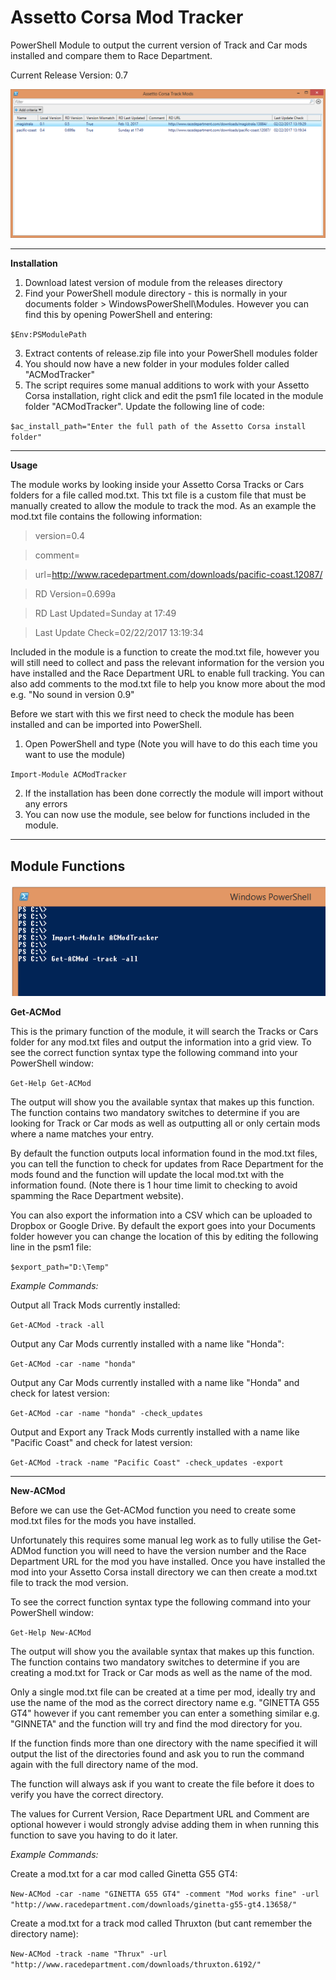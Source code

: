 # Assetto Corsa Mod Tracker
PowerShell Module to output the current version of Track and Car mods installed and compare them to Race Department.

Current Release Version: 0.7

![Assetto Corsa Mod Tracker Output](https://raw.githubusercontent.com/eximo84/Assetto-Corsa-Mod-Tracker/master/Screenshots/ACModTracker-Output.PNG)

----------


**Installation**

 1. Download latest version of module from the releases directory
 2. Find your PowerShell module directory - this is normally in your documents folder > WindowsPowerShell\Modules.  However you can find this by opening PowerShell and entering:

 `$Env:PSModulePath`

 3. Extract contents of release.zip file into your PowerShell modules folder
 4. You should now have a new folder in your modules folder called "ACModTracker"
 5. The script requires some manual additions to work with your Assetto Corsa installation, right click and edit the psm1 file located in the module folder "ACModTracker".  Update the following line of code: 

 `$ac_install_path="Enter the full path of the Assetto Corsa install folder"`


----------

**Usage**

The module works by looking inside your Assetto Corsa Tracks or Cars folders for a file called mod.txt.  This txt file is a custom file that must be manually created to allow the module to track the mod.   As an example the mod.txt file contains the following information:

> version=0.4

> comment=

> url=http://www.racedepartment.com/downloads/pacific-coast.12087/

> RD Version=0.699a

> RD Last Updated=Sunday at 17:49 

> Last Update Check=02/22/2017 13:19:34

Included in the module is a function to create the mod.txt file, however you will still need to collect and pass the relevant information for the version you have installed and the Race Department URL to enable full tracking.  You can also add comments to the mod.txt file to help you know more about the mod e.g. "No sound in version 0.9"

Before we start with this we first need to check the module has been installed and can be imported into PowerShell.
 
 1. Open PowerShell and type (Note you will have to do this each time you want to use the module)

 `Import-Module ACModTracker`

 2. If the installation has been done correctly the module will import without any errors
 3. You can now use the module, see below for functions included in the module.

----------

Module Functions
----------------

![PowerShell Snippet](https://raw.githubusercontent.com/eximo84/Assetto-Corsa-Mod-Tracker/master/Screenshots/PowerShell-Command.PNG)

**Get-ACMod**

This is the primary function of the module, it will search the Tracks or Cars folder for any mod.txt files and output the information into a grid view.  To see the correct function syntax type the following command into your PowerShell window: 

 `Get-Help Get-ACMod`

The output will show you the available syntax that makes up this function.   The function contains two mandatory switches to determine if you are looking for Track or Car mods as well as outputting all or only certain mods where a name matches your entry. 

By default the function outputs local information found in the mod.txt files, you can tell the function to check for updates from Race Department for the mods found and the function will update the local mod.txt with the information found. (Note there is 1 hour time limit to checking to avoid spamming the Race Department website).  

You can also export the information into a CSV which can be uploaded to Dropbox or Google Drive.  By default the export goes into your Documents folder however you can change the location of this by editing the following line in the psm1 file:

 `$export_path="D:\Temp"`

*Example Commands:*

Output all Track Mods currently installed:

 `Get-ACMod -track -all`

Output any Car Mods currently installed with a name like "Honda": 

 `Get-ACMod -car -name "honda"`

Output any Car Mods currently installed with a name like "Honda" and check for latest version:

 `Get-ACMod -car -name "honda" -check_updates`

Output and Export any Track Mods currently installed with a name like "Pacific Coast" and check for latest version: 

 `Get-ACMod -track -name "Pacific Coast" -check_updates -export`


----------

**New-ACMod**

Before we can use the Get-ACMod function you need to create some mod.txt files for the mods you have installed.

Unfortunately this requires some manual leg work as to fully utilise the Get-ADMod function you will need to have the version number and the Race Department URL for the mod you have installed.  Once you have installed the mod into your Assetto Corsa install directory we can then create a mod.txt file to track the mod version.

To see the correct function syntax type the following command into your PowerShell window: 

 `Get-Help New-ACMod`

The output will show you the available syntax that makes up this function.   The function contains two mandatory switches to determine if you are creating a mod.txt for Track or Car mods as well as the name of the mod.

Only a single mod.txt file can be created at a time per mod, ideally try and use the name of the mod as the correct directory name e.g. "GINETTA G55 GT4" however if you cant remember you can enter a something similar e.g. "GINNETA" and the function will try and find the mod directory for you. 

If the function finds more than one directory with the name specified it will output the list of the directories found and ask you to run the command again with the full directory name of the mod. 

The function will always ask if you want to create the file before it does to verify you have the correct directory.

The values for Current Version, Race Department URL and Comment are optional however i would strongly advise adding them in when running this function to save you having to do it later.

*Example Commands:*

Create a mod.txt for a car mod called Ginetta G55 GT4:

 `New-ACMod -car -name "GINETTA G55 GT4" -comment "Mod works fine" -url "http://www.racedepartment.com/downloads/ginetta-g55-gt4.13658/"`

Create a mod.txt for a track mod called Thruxton (but cant remember the directory name):

`New-ACMod -track -name "Thrux" -url  "http://www.racedepartment.com/downloads/thruxton.6192/"`
